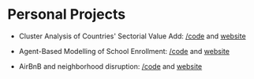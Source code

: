 # Personal Projects

- Cluster Analysis of Countries' Sectorial Value Add: [/code](https://github.com/jolene-lim/personal_projects/tree/master/clustering) and [website](https://jolene-lim.github.io/unsupervised%20learning/2019/09/23/cluster_sector.html)

- Agent-Based Modelling of School Enrollment: [/code](https://github.com/jolene-lim/personal_projects/tree/master/abm) and [website](https://jolene-lim.github.io/agent-based%20modelling/2019/08/23/abm.html)

- AirBnB and neighborhood disruption: [/code](https://github.com/jolene-lim/personal_projects/tree/master/airbnb_spatial_analysis) and [website](https://github.com/jolene-lim/personal_projects/tree/master/airbnb_spatial_analysis)
